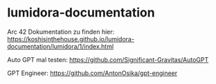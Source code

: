 # lumidora-documentation
Arc 42 Dokumentation zu finden hier: https://koshisinthehouse.github.io/lumidora-documentation/lumidora/1/index.html




Auto GPT mal testen: https://github.com/Significant-Gravitas/AutoGPT

GPT Engineer: https://github.com/AntonOsika/gpt-engineer